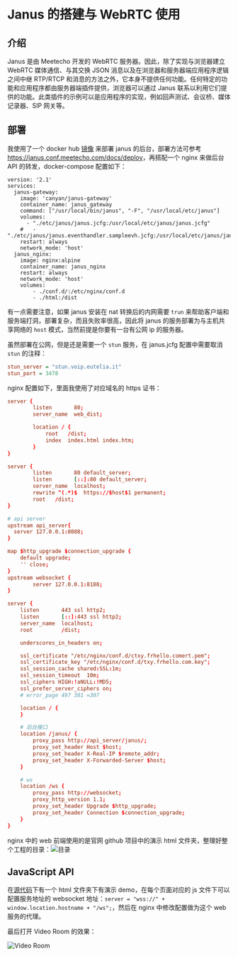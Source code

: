 # Janus 的搭建与 WebRTC 使用


## 介绍

Janus 是由 Meetecho 开发的 WebRTC 服务器。因此，除了实现与浏览器建立 WebRTC 媒体通信、与其交换 JSON 消息以及在浏览器和服务器端应用程序逻辑之间中继 RTP/RTCP 和消息的方法之外，它本身不提供任何功能。任何特定的功能和应用程序都由服务器端插件提供，浏览器可以通过 Janus 联系以利用它们提供的功能。此类插件的示例可以是应用程序的实现，例如回声测试、会议桥、媒体记录器、SIP 网关等。

## 部署

我使用了一个 docker hub [镜像](https://hub.docker.com/r/canyan/janus-gateway) 来部署 janus 的后台，部署方法可参考 <https://janus.conf.meetecho.com/docs/deploy>，再搭配一个 nginx 来做后台 API 的转发，docker-compose 配置如下：

```ymal
version: '2.1'
services:
  janus-gateway:
    image: 'canyan/janus-gateway'
    container_name: janus_gateway
    command: ["/usr/local/bin/janus", "-F", "/usr/local/etc/janus"]
    volumes:
      - "./etc/janus/janus.jcfg:/usr/local/etc/janus/janus.jcfg"
    #   - "./etc/janus/janus.eventhandler.sampleevh.jcfg:/usr/local/etc/janus/janus.eventhandler.sampleevh.jcfg"
    restart: always
    network_mode: 'host'
  janus_nginx:
    image: nginx:alpine
    container_name: janus_nginx
    restart: always
    network_mode: 'host'
    volumes:
        - ./conf.d/:/etc/nginx/conf.d
        - ./html:/dist
```

有一点需要注意，如果 janus 安装在 nat 转换后的内网需要 `trun` 来帮助客户端和服务端打洞，部署复杂，而且失败率很高，因此将 janus 的服务部署为与主机共享网络的 `host` 模式，当然前提是你要有一台有公网 ip 的服务器。

虽然部署在公网，但是还是需要一个 `stun` 服务，在 janus.jcfg 配置中需要取消 `stun` 的注释：

```ini
stun_server = "stun.voip.eutelia.it"
stun_port = 3478
```

nginx 配置如下，里面我使用了对应域名的 https 证书：

```conf
server {
        listen       80;
        server_name  web_dist;

        location / {
            root   /dist;
            index  index.html index.htm;
        }
}

server {
        listen       80 default_server;
        listen       [::]:80 default_server;
        server_name  localhost;
        rewrite ^(.*)$  https://$host$1 permanent;
        root   /dist;
}

# api server
upstream api_server{
  server 127.0.0.1:8088;
}

map $http_upgrade $connection_upgrade {
    default upgrade;
    '' close;
}
upstream websocket {
        server 127.0.0.1:8188;
}

server {
    listen       443 ssl http2;
    listen       [::]:443 ssl http2;
    server_name  localhost;
    root         /dist;

    underscores_in_headers on;

    ssl_certificate "/etc/nginx/conf.d/ctxy.frhello.comert.pem";
    ssl_certificate_key "/etc/nginx/conf.d/txy.frhello.com.key";
    ssl_session_cache shared:SSL:1m;
    ssl_session_timeout  10m;
    ssl_ciphers HIGH:!aNULL:!MD5;
    ssl_prefer_server_ciphers on;
    # error_page 497 301 =307

    location / {
    }

    # 后台接口
    location /janus/ {
        proxy_pass http://api_server/janus/;
        proxy_set_header Host $host;
        proxy_set_header X-Real-IP $remote_addr;
        proxy_set_header X-Forwarded-Server $host;
    }

    # ws
    location /ws {
        proxy_pass http://websocket;
        proxy_http_version 1.1;
        proxy_set_header Upgrade $http_upgrade;
        proxy_set_header Connection $connection_upgrade;
    }
}
```

nginx 中的 web 前端使用的是官网 github 项目中的演示 html 文件夹，整理好整个工程的目录：![目录](https://cdn.jsdelivr.net/gh/fengrui358/img@main/20210911094625.png)

## JavaScript API

在[源代码](https://github.com/meetecho/janus-gateway)下有一个 html 文件夹下有演示 demo，在每个页面对应的 js 文件下可以配置服务地址的 websocket 地址：`server = "wss://" + window.location.hostname + "/ws";`，然后在 nginx 中修改配置做为这个 web 服务的代理。

最后打开 Video Room 的效果：

![Video Room](https://cdn.jsdelivr.net/gh/fengrui358/img@main/20210916213559.png)

